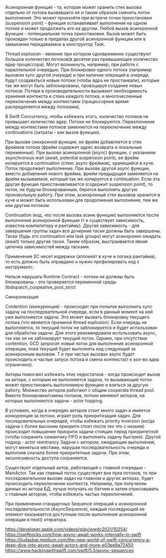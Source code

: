 Асинхронная функция - та, которая может хранить стек вызова отдельно от потока вызвавшего ее и таким образом сменить поток выполнения. Это может произойти при встрече точки приостановки (suspension point) - функция останавливает выполнения на одном потоке и может продолжить его на другом. Любой вызов асинхронной функции - потенциальная точка приостановки. Вызов может быть произвден только в пределах другой асинхронной функции или в замыкании передаваемое в конструктор Task.

Thread explosion - явление при котором одновременно существуют большое количество потоков(в десятки раз превышающее количество ядер процессора).
Могут возникнуть, например, при работе с параллельной очередью. При блокировке одного потока (например вызовом sync другой очереди) и при наличии операций в очереди, будут создаваться новые потоки (чтобы ядра не простаивали), которые так же могут быть заблокированы, провоцируя создание новых потоков.
Потери в производительности вызывают необходимость хранения контекста и стека каждого потока, и многочесленные переключения между контекстами (процессорное время распределяется между потоками).

В Swift Concurrency, чтобы избежать этого, количество потоков не превышает количество ядер. Потоки не блокируются. Переключение между контекстами потоков заменяется на переключение между continuations (затраты - как вызов функции).

При вызове синхронной функции, ее фрейм добавляется в стек фреймов потока (фрейм содержит адрес возврата и локальные переменные).
При вызове асинхронной (async) функции, с указанием asynchronous wait (await, potential suspension point), ее фрейм копируется в continuation (стекс async фреймов), хранящийся в куче. Поток продолжает выполнение. При вызове другой async функции, вместо добавления нового фрейма, фрейм предыдущей заменяется на фрейм вызываемой, который так же копируется в continuation. Если эта другая функция приостанавливается (содержит suspension point), то поток, не будучи блокированным, берется выполнять другую произвольную работу. При этом, асинхронный стек вызовов хранится в куче и может быть использован для продолжения выполнения, тем же или другим потоком.

Continuation (код, что после вызова асинк функции) выполняется после выполнения асинхронной функции (т е существует зависимость, известна компилятору и рантайму). Другая зависимость - для завершения группы задач все дочерние таски должны быть завершены.
Таски (будь это continuation или task groups) могут асинхронно ожидать (await) только другие таски. Таким образом, выстраивается явная цепочка зависимостей между тасками.

Применение SC несет издержки (аллокейт в куче и логика рантайма), то есть должно быть оправдано и нужно профилировать код с инструментс.

Нельзя нарушать Runtime Contract - потоки не должны быть блокированы - это проверяется переменной среды libdispatch_coopeative_pool_strict

Синхронизация

Contention (конкуренция) - происходит при попытке выполнить sync задачу на последовательной очереди, если в данный момент на ней уже выполняется задача. Это может вызвать блокировку текущего потока (что является причиной thread explosion). Если очередь не выполняется, то текущий поток не заблокируется и будет использован для обработки задачи. 
Для этого рекомендовали использовать async, так как он не заблокирует текущий поток. Однако, при отсутствии contention, GCD запросит новый поток для выполнения асинхронной операции, пока текущий будет выполнять код следующий за асинхронным вызовом. Т е при частых вызовах async будет происходить и частые запуск потока и смена контекста(т к кол-во ядер ограничено). 

Акторы помогают избежать этих недостатков - когда происходит вызов на акторе, с которым не выполняется задача, то вызывающий поток может приостановить выполняемую функцию и взяться за другую работу.
Множество акторов работают с общим cooperate thread pool. Вместо блокировки/смены потоков, потоки меняеют акторов, на которых выполняются задачи - actor hopping.

В условиях, когда в очередях акторов стоит много задач и имеется конкуренция за потоки, играет роль приоритизация задач. Для последовательных очередей, чтобы избежать priority inversion (когда задача с более высоким приорити стоит после тех что с низким) происходит повышение приорити задачи стоящих перед приоритетной (чтобы сохранить семантику FIFO и выполнить задачу быстрее).
Другой подход - actor reentrancy
Задачи с актором, ожидающие выполнения, могут меняться местами, нарушая последовательность очереди и выполняя сначала более приоритетные задачи. При этом, эксклюзивность доступа сохраняется.

Существует отдельный актор, работающий с главной очередью - MainActor. Так как главный поток существует вне пула потоков, то при последовательном вызове задач на главном и других акторах, будет происходить переключение контекста. Например, при получении данных из актора БД, лучше получать их батчем и затем отрисовывать с главным актором, чтобы избежать частых переключений.

При применении стандартных Sequence операций к асинхронной последовательности (AsyncSequence), каждый последующий ее элемент оказывается доступным после выполнения асинхронной операции в next() итератора.


https://developer.apple.com/videos/play/wwdc2021/10254/
https://swiftrocks.com/how-async-await-works-internally-in-swift
https://liudasbar.medium.com/the-new-world-of-swift-concurrency-a-deep-dive-into-async-await-actors-and-more-e03ee9a72450
https://www.hackingwithswift.com/swift/5.5/async-sequences
